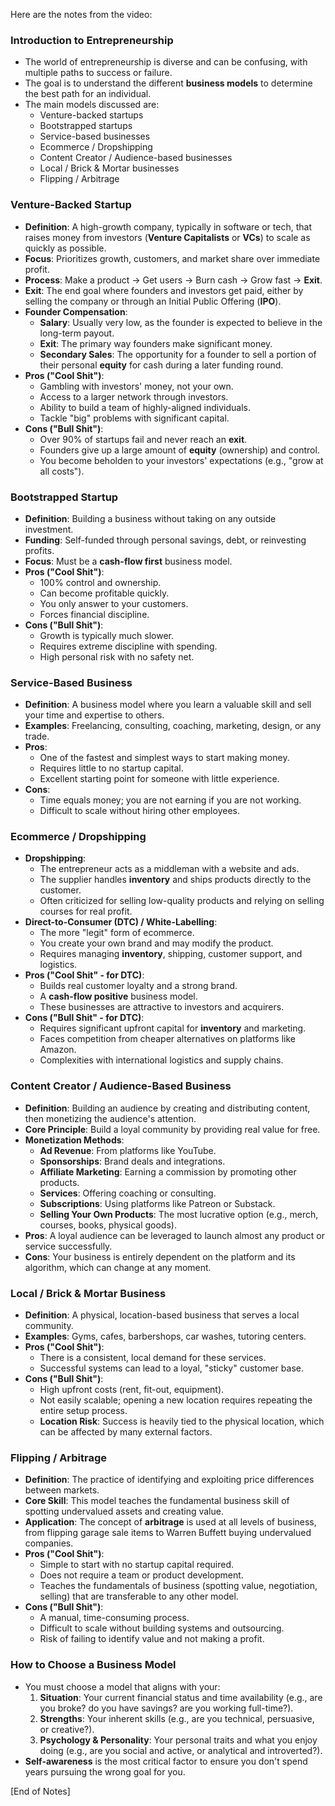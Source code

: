 Here are the notes from the video:

### Introduction to Entrepreneurship

*   The world of entrepreneurship is diverse and can be confusing, with multiple paths to success or failure.
*   The goal is to understand the different **business models** to determine the best path for an individual.
*   The main models discussed are:
    *   Venture-backed startups
    *   Bootstrapped startups
    *   Service-based businesses
    *   Ecommerce / Dropshipping
    *   Content Creator / Audience-based businesses
    *   Local / Brick & Mortar businesses
    *   Flipping / Arbitrage

### Venture-Backed Startup

*   **Definition**: A high-growth company, typically in software or tech, that raises money from investors (**Venture Capitalists** or **VCs**) to scale as quickly as possible.
*   **Focus**: Prioritizes growth, customers, and market share over immediate profit.
*   **Process**: Make a product -> Get users -> Burn cash -> Grow fast -> **Exit**.
*   **Exit**: The end goal where founders and investors get paid, either by selling the company or through an Initial Public Offering (**IPO**).
*   **Founder Compensation**:
    *   **Salary**: Usually very low, as the founder is expected to believe in the long-term payout.
    *   **Exit**: The primary way founders make significant money.
    *   **Secondary Sales**: The opportunity for a founder to sell a portion of their personal **equity** for cash during a later funding round.
*   **Pros ("Cool Shit")**:
    *   Gambling with investors' money, not your own.
    *   Access to a larger network through investors.
    *   Ability to build a team of highly-aligned individuals.
    *   Tackle "big" problems with significant capital.
*   **Cons ("Bull Shit")**:
    *   Over 90% of startups fail and never reach an **exit**.
    *   Founders give up a large amount of **equity** (ownership) and control.
    *   You become beholden to your investors' expectations (e.g., "grow at all costs").

### Bootstrapped Startup

*   **Definition**: Building a business without taking on any outside investment.
*   **Funding**: Self-funded through personal savings, debt, or reinvesting profits.
*   **Focus**: Must be a **cash-flow first** business model.
*   **Pros ("Cool Shit")**:
    *   100% control and ownership.
    *   Can become profitable quickly.
    *   You only answer to your customers.
    *   Forces financial discipline.
*   **Cons ("Bull Shit")**:
    *   Growth is typically much slower.
    *   Requires extreme discipline with spending.
    *   High personal risk with no safety net.

### Service-Based Business

*   **Definition**: A business model where you learn a valuable skill and sell your time and expertise to others.
*   **Examples**: Freelancing, consulting, coaching, marketing, design, or any trade.
*   **Pros**:
    *   One of the fastest and simplest ways to start making money.
    *   Requires little to no startup capital.
    *   Excellent starting point for someone with little experience.
*   **Cons**:
    *   Time equals money; you are not earning if you are not working.
    *   Difficult to scale without hiring other employees.

### Ecommerce / Dropshipping

*   **Dropshipping**:
    *   The entrepreneur acts as a middleman with a website and ads.
    *   The supplier handles **inventory** and ships products directly to the customer.
    *   Often criticized for selling low-quality products and relying on selling courses for real profit.
*   **Direct-to-Consumer (DTC) / White-Labelling**:
    *   The more "legit" form of ecommerce.
    *   You create your own brand and may modify the product.
    *   Requires managing **inventory**, shipping, customer support, and logistics.
*   **Pros ("Cool Shit" - for DTC)**:
    *   Builds real customer loyalty and a strong brand.
    *   A **cash-flow positive** business model.
    *   These businesses are attractive to investors and acquirers.
*   **Cons ("Bull Shit" - for DTC)**:
    *   Requires significant upfront capital for **inventory** and marketing.
    *   Faces competition from cheaper alternatives on platforms like Amazon.
    *   Complexities with international logistics and supply chains.

### Content Creator / Audience-Based Business

*   **Definition**: Building an audience by creating and distributing content, then monetizing the audience's attention.
*   **Core Principle**: Build a loyal community by providing real value for free.
*   **Monetization Methods**:
    *   **Ad Revenue**: From platforms like YouTube.
    *   **Sponsorships**: Brand deals and integrations.
    *   **Affiliate Marketing**: Earning a commission by promoting other products.
    *   **Services**: Offering coaching or consulting.
    *   **Subscriptions**: Using platforms like Patreon or Substack.
    *   **Selling Your Own Products**: The most lucrative option (e.g., merch, courses, books, physical goods).
*   **Pros**: A loyal audience can be leveraged to launch almost any product or service successfully.
*   **Cons**: Your business is entirely dependent on the platform and its algorithm, which can change at any moment.

### Local / Brick & Mortar Business

*   **Definition**: A physical, location-based business that serves a local community.
*   **Examples**: Gyms, cafes, barbershops, car washes, tutoring centers.
*   **Pros ("Cool Shit")**:
    *   There is a consistent, local demand for these services.
    *   Successful systems can lead to a loyal, "sticky" customer base.
*   **Cons ("Bull Shit")**:
    *   High upfront costs (rent, fit-out, equipment).
    *   Not easily scalable; opening a new location requires repeating the entire setup process.
    *   **Location Risk**: Success is heavily tied to the physical location, which can be affected by many external factors.

### Flipping / Arbitrage

*   **Definition**: The practice of identifying and exploiting price differences between markets.
*   **Core Skill**: This model teaches the fundamental business skill of spotting undervalued assets and creating value.
*   **Application**: The concept of **arbitrage** is used at all levels of business, from flipping garage sale items to Warren Buffett buying undervalued companies.
*   **Pros ("Cool Shit")**:
    *   Simple to start with no startup capital required.
    *   Does not require a team or product development.
    *   Teaches the fundamentals of business (spotting value, negotiation, selling) that are transferable to any other model.
*   **Cons ("Bull Shit")**:
    *   A manual, time-consuming process.
    *   Difficult to scale without building systems and outsourcing.
    *   Risk of failing to identify value and not making a profit.

### How to Choose a Business Model

*   You must choose a model that aligns with your:
    1.  **Situation**: Your current financial status and time availability (e.g., are you broke? do you have savings? are you working full-time?).
    2.  **Strengths**: Your inherent skills (e.g., are you technical, persuasive, or creative?).
    3.  **Psychology & Personality**: Your personal traits and what you enjoy doing (e.g., are you social and active, or analytical and introverted?).
*   **Self-awareness** is the most critical factor to ensure you don't spend years pursuing the wrong goal for you.

[End of Notes]
